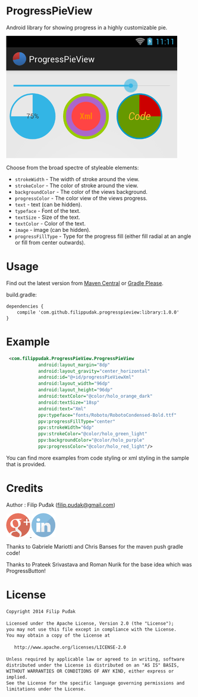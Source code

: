 ProgressPieView
===============

Android library for showing progress in a highly customizable pie.

![ProgressPieView](/sample/images/progresspieview.png)

Choose from the broad spectre of styleable elements:
 
 * `strokeWidth` - The width of stroke around the view.
 * `strokeColor` - The color of stroke around the view.
 * `backgroundColor` - The color of the views background.
 * `progressColor` - The color view of the views progress.
 * `text` - text (can be hidden).
 * `typeface` - Font of the text.
 * `textSize` - Size of the text.
 * `textColor` - Color of the text.
 * `image` - image (can be hidden).
 * `progressFillType` - Type for the progress fill (either fill radial at an angle or fill from center outwards).

Usage
======

Find out the latest version from [Maven Central](http://search.maven.org/) or [Gradle Please](http://gradleplease.appspot.com/).

build.gradle:
```
dependencies {
    compile 'com.github.filippudak.progresspieview:library:1.0.0'
}
```

Example
=======
```xml
 <com.filippudak.ProgressPieView.ProgressPieView
            android:layout_margin="8dp"
            android:layout_gravity="center_horizontal"
            android:id="@+id/progressPieViewXml"
            android:layout_width="96dp"
            android:layout_height="96dp"
            android:textColor="@color/holo_orange_dark"
            android:textSize="18sp"
            android:text="Xml"
            ppv:typeface="fonts/Roboto/RobotoCondensed-Bold.ttf"
            ppv:progressFillType="center"
            ppv:strokeWidth="6dp"
            ppv:strokeColor="@color/holo_green_light"
            ppv:backgroundColor="@color/holo_purple"
            ppv:progressColor="@color/holo_red_light"/>
```
You can find more examples from code styling or xml styling in the sample that is provided.

Credits
=======
Author : Filip Puđak (filip.pudak@gmail.com)

<a href="https://plus.google.com/117550349320705739707">
  <img alt=" Google+"
       src="https://github.com/FilipPudak/ProgressPieView/raw/master/sample/images/googleplus.png" />
</a>
<a href="https://www.linkedin.com/pub/filip-puđak/3b/a30/180">
  <img alt="LinkedIn"
       src="https://github.com/FilipPudak/ProgressPieView/raw/master/sample/images/linkedin.png" />
</a>

Thanks to Gabriele Mariotti and Chris Banses for the maven push gradle code!

Thanks to Prateek Srivastava and Roman Nurik for the base idea which was ProgressButton!

License
=======

    Copyright 2014 Filip Puđak

    Licensed under the Apache License, Version 2.0 (the "License");
    you may not use this file except in compliance with the License.
    You may obtain a copy of the License at
    
       http://www.apache.org/licenses/LICENSE-2.0
    
    Unless required by applicable law or agreed to in writing, software
    distributed under the License is distributed on an "AS IS" BASIS,
    WITHOUT WARRANTIES OR CONDITIONS OF ANY KIND, either express or implied.
    See the License for the specific language governing permissions and
    limitations under the License.
